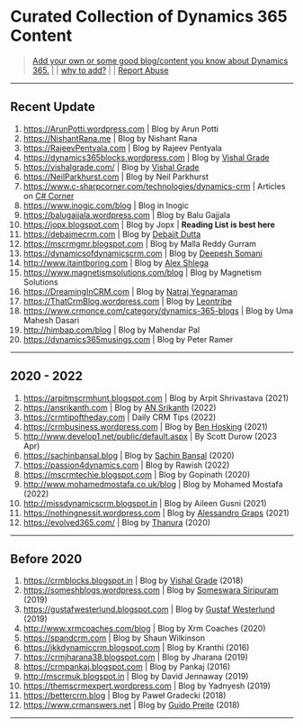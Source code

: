 # Curated Collection of Dynamics 365 Content

> [Add your own or some good blog/content you know about Dynamics 365.](add.md) | | [why to add?](why.md) | | [Report Abuse](https://github.com/AshV/awesome-dynamics365-blogs/issues/new)
---
## Recent Update
1. https://ArunPotti.wordpress.com | Blog by Arun Potti
1. https://NishantRana.me | Blog by Nishant Rana
1. https://RajeevPentyala.com | Blog by Rajeev Pentyala
1. https://dynamics365blocks.wordpress.com | Blog by [Vishal Grade](https://www.linkedin.com/in/dynamics365blocks/)
1. https://vishalgrade.com/ | Blog by [Vishal Grade](https://www.linkedin.com/in/dynamics365blocks/)
1. https://NeilParkhurst.com | Blog by Neil Parkhurst
1. https://www.c-sharpcorner.com/technologies/dynamics-crm | Articles on [C# Corner](https://www.c-sharpcorner.com)
1. https://www.inogic.com/blog | Blog in Inogic
1. https://balugajjala.wordpress.com | Blog by Balu Gajjala
1. https://jopx.blogspot.com | Blog by Jopx | **Reading List is best here**
1. https://debajmecrm.com | Blog by [Debajit Dutta](https://www.linkedin.com/in/debajdu/)
1. https://mscrmgmr.blogspot.com | Blog by Malla Reddy Gurram
1. https://dynamicsofdynamicscrm.com | Blog by [Deepesh Somani](https://www.linkedin.com/in/deepesh-somani-00296932/)
1. http://www.itaintboring.com | Blog by [Alex Shlega](https://www.linkedin.com/in/alexandershlega/)
1. https://www.magnetismsolutions.com/blog | Blog by Magnetism Solutions
1. https://DreamingInCRM.com | Blog by [Natraj Yegnaraman](https://www.linkedin.com/in/natrajyegnaraman/)
1. https://ThatCrmBlog.wordpress.com | Blog by [Leontribe](https://twitter.com/leontribe)
1. https://www.crmonce.com/category/dynamics-365-blogs | Blog by Uma Mahesh Dasari
1. http://himbap.com/blog | Blog by Mahendar Pal
1. https://dynamics365musings.com | Blog by Peter Ramer
---
## 2020 - 2022
1. https://arpitmscrmhunt.blogspot.com | Blog by Arpit Shrivastava (2021)
1. https://ansrikanth.com | Blog by [AN Srikanth](https://www.linkedin.com/in/nagasrikanthalluri/) (2022)
1. https://crmtipoftheday.com | Daily CRM Tips (2022)
1. https://crmbusiness.wordpress.com | Blog by [Ben Hosking](https://www.linkedin.com/in/benhosking/) (2021)
1. http://www.develop1.net/public/default.aspx | By Scott Durow (2023 Apr)
1. https://sachinbansal.blog | Blog by [Sachin Bansal](https://www.linkedin.com/in/bansal111089/) (2020)
1. https://passion4dynamics.com | Blog by Rawish (2022)
1. https://mscrmtechie.blogspot.com | Blog by Gopinath (2020)
1. http://www.mohamedmostafa.co.uk/blog | Blog by Mohamed Mostafa (2022)
1. http://missdynamicscrm.blogspot.in | Blog by Aileen Gusni (2021)
1. https://nothingnessit.wordpress.com | Blog by [Alessandro Graps](https://www.linkedin.com/in/alessandrograps/) (2021)
1. https://evolved365.com/ | Blog by [Thanura](https://www.linkedin.com/in/thanura-wijesiriwardena-5b269920/) (2020)
---
## Before 2020
1. https://crmblocks.blogspot.in | Blog by [Vishal Grade](https://www.linkedin.com/in/dynamics365blocks/) (2018)
1. https://someshblogs.wordpress.com | Blog by [Someswara Siripuram](https://www.linkedin.com/in/someswara-siripuram-127b3644/) (2019)
1. https://gustafwesterlund.blogspot.com | Blog by [Gustaf Westerlund](https://www.linkedin.com/in/gustafwesterlund/) (2019)
1. http://www.xrmcoaches.com/blog | Blog by Xrm Coaches (2020)
1. https://spandcrm.com | Blog by Shaun Wilkinson
1. https://jkkdynamiccrm.blogspot.com | Blog by Kranthi (2016)
1. https://crmjharana38.blogspot.com | Blog by Jharana (2019)
1. https://crmpankaj.blogspot.com | Blog by Pankaj (2016)
1. http://mscrmuk.blogspot.in | Blog by David Jennaway (2019)
1. https://themscrmexpert.wordpress.com | Blog by Yadnyesh (2019)
1. https://bettercrm.blog | Blog by Paweł Gradecki (2018)
1. https://www.crmanswers.net | Blog by [Guido Preite](https://www.linkedin.com/in/guidopreite) (2018)
---

